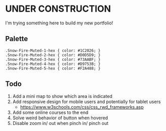 # UNDER CONSTRUCTION
I'm trying something here to build my new portfolio!

## Palette
```
.Snow-Fire-Muted-1-hex { color: #1C2026; }
.Snow-Fire-Muted-2-hex { color: #D0D5D9; }
.Snow-Fire-Muted-3-hex { color: #73AABF; }
.Snow-Fire-Muted-4-hex { color: #D9753B; }
.Snow-Fire-Muted-5-hex { color: #F2A488; } 
```

## Todo
1. Add a mini map to show which area is indicated
2. Add responsive design for mobile users and potentially for tablet users
    - https://www.w3schools.com/css/css_rwd_frameworks.asp
3. Add some online courses to the end
4. Solve weird behavior of button when hovered
5. Disable zoom in/ out when pinch in/ pinch out
